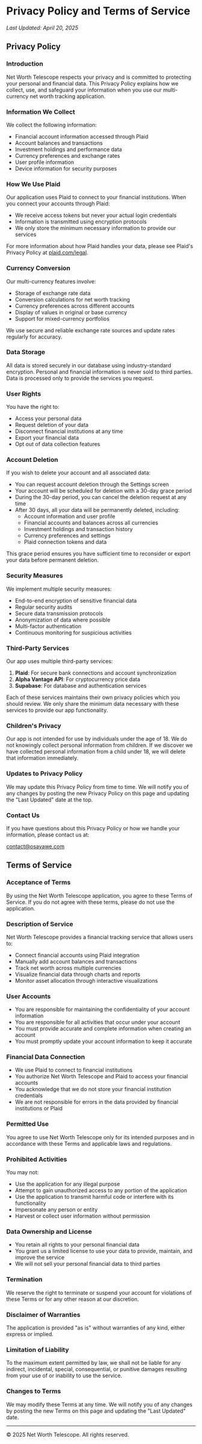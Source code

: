 # Privacy Policy and Terms of Service
*Last Updated: April 20, 2025*

## Privacy Policy

### Introduction

Net Worth Telescope respects your privacy and is committed to protecting your personal and financial data. This Privacy Policy explains how we collect, use, and safeguard your information when you use our multi-currency net worth tracking application.

### Information We Collect

We collect the following information:

* Financial account information accessed through Plaid
* Account balances and transactions
* Investment holdings and performance data
* Currency preferences and exchange rates
* User profile information
* Device information for security purposes

### How We Use Plaid

Our application uses Plaid to connect to your financial institutions. When you connect your accounts through Plaid:

* We receive access tokens but never your actual login credentials
* Information is transmitted using encryption protocols
* We only store the minimum necessary information to provide our services

For more information about how Plaid handles your data, please see Plaid's Privacy Policy at [plaid.com/legal](https://plaid.com/legal).

### Currency Conversion

Our multi-currency features involve:

* Storage of exchange rate data
* Conversion calculations for net worth tracking
* Currency preferences across different accounts
* Display of values in original or base currency
* Support for mixed-currency portfolios

We use secure and reliable exchange rate sources and update rates regularly for accuracy.

### Data Storage

All data is stored securely in our database using industry-standard encryption. Personal and financial information is never sold to third parties. Data is processed only to provide the services you request.

### User Rights

You have the right to:

* Access your personal data
* Request deletion of your data
* Disconnect financial institutions at any time
* Export your financial data
* Opt out of data collection features

### Account Deletion

If you wish to delete your account and all associated data:

* You can request account deletion through the Settings screen
* Your account will be scheduled for deletion with a 30-day grace period
* During the 30-day period, you can cancel the deletion request at any time
* After 30 days, all your data will be permanently deleted, including:
  - Account information and user profile
  - Financial accounts and balances across all currencies
  - Investment holdings and transaction history
  - Currency preferences and settings
  - Plaid connection tokens and data

This grace period ensures you have sufficient time to reconsider or export your data before permanent deletion.

### Security Measures

We implement multiple security measures:

* End-to-end encryption of sensitive financial data
* Regular security audits
* Secure data transmission protocols
* Anonymization of data where possible
* Multi-factor authentication
* Continuous monitoring for suspicious activities

### Third-Party Services

Our app uses multiple third-party services:

1. **Plaid**: For secure bank connections and account synchronization
2. **Alpha Vantage API**: For cryptocurrency price data
3. **Supabase**: For database and authentication services

Each of these services maintains their own privacy policies which you should review. We only share the minimum data necessary with these services to provide our app functionality.

### Children's Privacy

Our app is not intended for use by individuals under the age of 18. We do not knowingly collect personal information from children. If we discover we have collected personal information from a child under 18, we will delete that information immediately.

### Updates to Privacy Policy

We may update this Privacy Policy from time to time. We will notify you of any changes by posting the new Privacy Policy on this page and updating the "Last Updated" date at the top.

### Contact Us

If you have questions about this Privacy Policy or how we handle your information, please contact us at:

contact@osayawe.com

## Terms of Service

### Acceptance of Terms

By using the Net Worth Telescope application, you agree to these Terms of Service. If you do not agree with these terms, please do not use the application.

### Description of Service

Net Worth Telescope provides a financial tracking service that allows users to:

* Connect financial accounts using Plaid integration
* Manually add account balances and transactions
* Track net worth across multiple currencies
* Visualize financial data through charts and reports
* Monitor asset allocation through interactive visualizations

### User Accounts

* You are responsible for maintaining the confidentiality of your account information
* You are responsible for all activities that occur under your account
* You must provide accurate and complete information when creating an account
* You must promptly update your account information to keep it accurate

### Financial Data Connection

* We use Plaid to connect to financial institutions
* You authorize Net Worth Telescope and Plaid to access your financial accounts
* You acknowledge that we do not store your financial institution credentials
* We are not responsible for errors in the data provided by financial institutions or Plaid

### Permitted Use

You agree to use Net Worth Telescope only for its intended purposes and in accordance with these Terms and applicable laws and regulations.

### Prohibited Activities

You may not:

* Use the application for any illegal purpose
* Attempt to gain unauthorized access to any portion of the application
* Use the application to transmit harmful code or interfere with its functionality
* Impersonate any person or entity
* Harvest or collect user information without permission

### Data Ownership and License

* You retain all rights to your personal financial data
* You grant us a limited license to use your data to provide, maintain, and improve the service
* We will not sell your personal financial data to third parties

### Termination

We reserve the right to terminate or suspend your account for violations of these Terms or for any other reason at our discretion.

### Disclaimer of Warranties

The application is provided "as is" without warranties of any kind, either express or implied.

### Limitation of Liability

To the maximum extent permitted by law, we shall not be liable for any indirect, incidental, special, consequential, or punitive damages resulting from your use of or inability to use the service.

### Changes to Terms

We may modify these Terms at any time. We will notify you of any changes by posting the new Terms on this page and updating the "Last Updated" date.

---

© 2025 Net Worth Telescope. All rights reserved.
